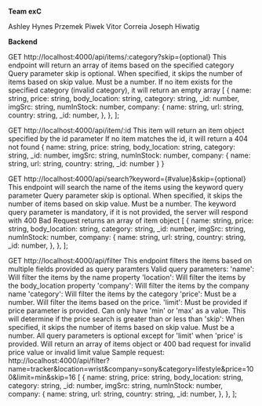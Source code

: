 **Team exC**

Ashley Hynes
Przemek Piwek
Vitor Correia
Joseph Hiwatig


**Backend**

GET http://localhost:4000/api/items/:category?skip={optional}
This endpoint will return an array of items based on the specified category
Query parameter skip is optional. When specified, it skips the number of items based on skip value. Must be a number.
If no item exists for the specified category (invalid category), it will return an empty array
[
  {
    name: string,
    price: string,
    body_location: string,
    category: string,
    _id: number,
    imgSrc: string,
    numInStock: number,
    company: {
      name: string,
      url: string,
      country: string,
      _id: number,
    },
  },
];

GET http://localhost:4000/api/item/:id
This item will return an item object specified by the id parameter
If no item matches the id, it will return a 404 not found
{
    name: string,
    price: string,
    body_location: string,
    category: string,
    _id: number,
    imgSrc: string,
    numInStock: number,
    company: {
      name: string,
      url: string,
      country: string,
      _id: number
    }
}

GET http://localhost:4000/api/search?keyword={#value}&skip={optional}
This endpoint will search the name of the items using the keyword query parameter
Query parameter skip is optional. When specified, it skips the number of items based on skip value. Must be a number.
The keyword query parameter is mandatory, if it is not provided, the server will respond with 400 Bad Request
returns an array of item object
[
  {
    name: string,
    price: string,
    body_location: string,
    category: string,
    _id: number,
    imgSrc: string,
    numInStock: number,
    company: {
      name: string,
      url: string,
      country: string,
      _id: number,
    },
  },
];

GET http://localhost:4000/api/filter
This endpoint filters the items based on multiple fields provided as query paramters
Valid query parameters:
'name': Will filter the items by the name property
'location': Will filter the items by the body_location property
'company': Will filter the items by the company name
'category': Will filter the items by the category
'price': Must be a number. Will filter the items based on the price.
'limit': Must be provided if price parameter is provided. Can only have 'min' or 'max' as a value. This will determine if the price search is greater than or less than
'skip': When specified, it skips the number of items based on skip value. Must be a number.
All query parameters is optional except for 'limit' when 'price' is provided.
Will return an array of items object or 400 bad request for invalid price value or invalid limit value
Sample request: http://localhost:4000/api/filter?name=tracker&location=wrist&company=sony&category=lifestyle&price=100&limit=min&skip=16
[
  {
    name: string,
    price: string,
    body_location: string,
    category: string,
    _id: number,
    imgSrc: string,
    numInStock: number,
    company: {
      name: string,
      url: string,
      country: string,
      _id: number,
    },
  },
];
